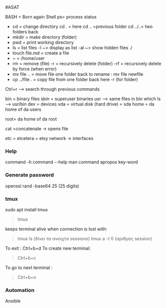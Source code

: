#ASAT 

BASH = Born again Shell
ps= process status
- cd = change directory
cd . = here
cd .. =previous folder
cd ../..= two folders back
- mkdir = make directory (folder)
- pwd = print working directory
- ls =  list files
-l ~> display as list
-al ~> show hidden files ./
- touch file.md = create a file
- ~ = /home/user
- rm = remove (file)
-r = recursively delete (folder)
-rf = recursively delete by force (when error)
- mv file .. = move file one folder back
to rename : mv file newfile
- cp ../file . = copy file from one folder back here
-r (for folder)


Ctrl+r --> search through previous commands

bin = binary files
	sbin = superuser binaries
	usr  --> same files in bin
	which ls --> usr/bin
dev = devices
	vda = virtual disk (hard drive) = sda
home = da home of da users

root= da home of da root

cat =concatenate -> opens file

etc = etcetera = etsy
	network -> interfaces

### Help
command -h
command --help
man command
apropos key-word

### Generate password
openssl rand -base64 25
(25 digits)

### tmux
sudo apt install tmux
>tmux

keeps terminal alive when connection is lost with:
>tmux ls (δίνει τα ανοιχτα sessions)
>tmux a -t 0 (αριθμός session)

To exit : Ctrl+b+d
To create new terminal:
>Ctrl+b+c

To go to next terminal :
> Ctrl+b+n

### Automation
Ansible